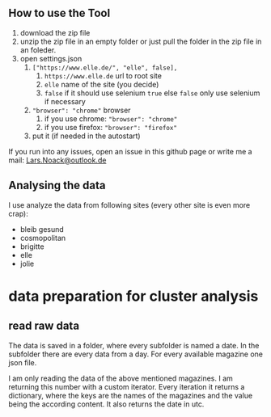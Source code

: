 How to use the Tool
---

1. download the zip file
2. unzip the zip file in an empty folder or just pull the folder in the zip file in an foleder.
3. open settings.json
   1. ``["https://www.elle.de/", "elle", false],``
      1. ``https://www.elle.de`` url to root site
      2. ``elle`` name of the site (you decide)
      3. ``false`` if it should use selenium ``true`` else ``false`` only use selenium if necessary
   2. ``"browser": "chrome"`` browser
      1. if you use chrome: ``"browser": "chrome"``
      2. if you use firefox: ``"browser": "firefox"``
   3. put it (if needed in the autostart)

If you run into any issues, open an issue in this github page or write me a mail: Lars.Noack@outlook.de

Analysing the data
---

I use analyze the data from following sites (every other site is even more crap):
- bleib gesund
- cosmopolitan
- brigitte
- elle
- jolie

# data preparation for cluster analysis

## read raw data

The data is saved in a folder, where every subfolder is named a date. In the subfolder there are every data from a day. For every available magazine one json file.

I am only reading the data of the above mentioned magazines. I am returning this number with a custom iterator. Every iteration it returns a dictionary, where the keys are the names of the magazines and the value being the according content. It also returns the date in utc.